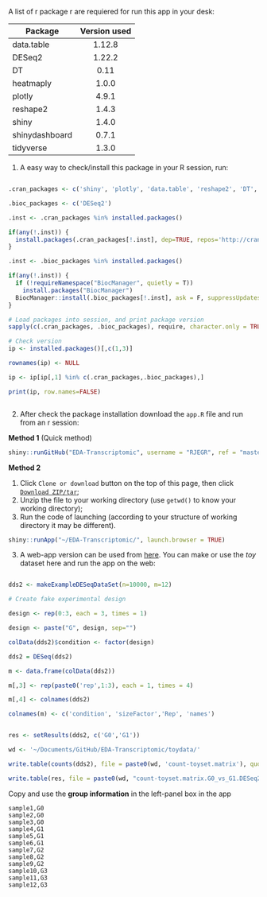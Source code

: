 A list of r package r are requiered for run this app in your desk:

| Package        | Version used |
| -------------- | :----------: |
| data.table     |    1.12.8    |
| DESeq2         |    1.22.2    |
| DT             |     0.11     |
| heatmaply      |    1.0.0     |
| plotly         |    4.9.1     |
| reshape2       |    1.4.3     |
| shiny          |    1.4.0     |
| shinydashboard |    0.7.1     |
| tidyverse      |    1.3.0     |

1. A easy way to check/install this package in your R session, run:

```r

.cran_packages <- c('shiny', 'plotly', 'data.table', 'reshape2', 'DT', 'tidyverse', 'heatmaply')

.bioc_packages <- c('DESeq2')

.inst <- .cran_packages %in% installed.packages()

if(any(!.inst)) {
  install.packages(.cran_packages[!.inst], dep=TRUE, repos='http://cran.us.r-project.org')
}

.inst <- .bioc_packages %in% installed.packages()

if(any(!.inst)) {
  if (!requireNamespace("BiocManager", quietly = T))
    install.packages("BiocManager")
  BiocManager::install(.bioc_packages[!.inst], ask = F, suppressUpdates = T)
}

# Load packages into session, and print package version
sapply(c(.cran_packages, .bioc_packages), require, character.only = TRUE)

# Check version
ip <- installed.packages()[,c(1,3)]

rownames(ip) <- NULL

ip <- ip[ip[,1] %in% c(.cran_packages,.bioc_packages),]

print(ip, row.names=FALSE)



```

2. After check the package installation download the `app.R` file and run from an r session:

**Method 1** (Quick method)

```r
shiny::runGitHub("EDA-Transcriptomic", username = "RJEGR", ref = "master", launch.browser = TRUE, subdir = 'stable/')
```

**Method 2**

1. Click `Clone or download` button on the top of this page, then click [`Download ZIP/tar`](https://github.com/RJEGR/EDA-Transcriptomic/archive/master.tar.gz);
2. Unzip the file to your working directory (use `getwd()` to know your working directory);
3. Run the code of launching (according to your structure of working directory it may be different).

```r
shiny::runApp("~/EDA-Transcriptomic/", launch.browser = TRUE)
```

3. A web-app version can be used from [here](https://rjhgore-dc.shinyapps.io/Exploratory_analisys/). You can make or use the _toy_ dataset here and run the app on the web:

```r

dds2 <- makeExampleDESeqDataSet(n=10000, m=12)

# Create fake experimental design

design <- rep(0:3, each = 3, times = 1)

design <- paste("G", design, sep="") 

colData(dds2)$condition <- factor(design)

dds2 = DESeq(dds2)

m <- data.frame(colData(dds2))

m[,3] <- rep(paste0('rep',1:3), each = 1, times = 4)

m[,4] <- colnames(dds2)

colnames(m) <- c('condition', 'sizeFactor','Rep', 'names')


res <- setResults(dds2, c('G0','G1'))

wd <- '~/Documents/GitHub/EDA-Transcriptomic/toydata/'

write.table(counts(dds2), file = paste0(wd, 'count-toyset.matrix'), quote = F, sep = '\t')

write.table(res, file = paste0(wd, "count-toyset.matrix.G0_vs_G1.DESeq2.DE_results"), sep = '\t', quote = F)


```

Copy and use the **group information** in the left-panel box in the app

```
sample1,G0
sample2,G0
sample3,G0
sample4,G1
sample5,G1
sample6,G1
sample7,G2
sample8,G2
sample9,G2
sample10,G3
sample11,G3
sample12,G3
```

